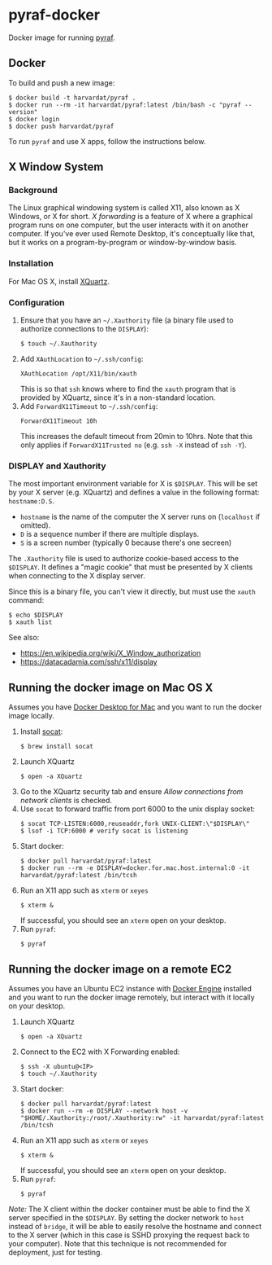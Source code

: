 # pyraf-docker

Docker image for running [pyraf](https://iraf-community.github.io/).

## Docker

To build and push a new image:

```
$ docker build -t harvardat/pyraf .
$ docker run --rm -it harvardat/pyraf:latest /bin/bash -c "pyraf --version"
$ docker login
$ docker push harvardat/pyraf
```

To run `pyraf` and use X apps, follow the instructions below.

## X Window System

### Background 

The Linux graphical windowing system is called X11, also known as X Windows, or X for short. _X forwarding_ is a feature of X where a graphical program runs on one computer, but the user interacts with it on another computer. If you've ever used Remote Desktop, it's conceptually like that, but it works on a program-by-program or window-by-window basis. 

### Installation

For Mac OS X, install [XQuartz](https://www.xquartz.org/).

### Configuration

1. Ensure that you have an `~/.Xauthority` file (a binary file used to authorize connections to the `DISPLAY`):
    ```
    $ touch ~/.Xauthority
    ```
2. Add `XAuthLocation` to `~/.ssh/config`:
    ```
    XAuthLocation /opt/X11/bin/xauth
    ```
    This is so that `ssh` knows where to find the `xauth` program that is provided by XQuartz, since it's in a non-standard location.
3. Add `ForwardX11Timeout` to `~/.ssh/config`:
    ```
    ForwardX11Timeout 10h
    ```
    This increases the default timeout from 20min to 10hrs. Note that this only applies if `ForwardX11Trusted no` (e.g. `ssh -X` instead of `ssh -Y`).

### DISPLAY and Xauthority

The most important environment variable for X is `$DISPLAY`. This will be set by your X server (e.g. XQuartz) and defines a value in the following format: `hostname:D.S`.

-  `hostname` is the name of the computer the X server runs on (`localhost` if omitted).
-  `D` is a sequence number if there are multiple displays.
-  `S` is a screen number (typically 0 because there's one secreen)

The `.Xauthority` file is used to authorize cookie-based access to the `$DISPLAY`. It defines a "magic cookie" that must be presented by X clients when connecting to the X display server.

Since this is a binary file, you can't view it directly, but must use the `xauth` command:

```
$ echo $DISPLAY
$ xauth list
```

See also:
- https://en.wikipedia.org/wiki/X_Window_authorization
- https://datacadamia.com/ssh/x11/display

## Running the docker image on Mac OS X

Assumes you have [Docker Desktop for Mac](https://docs.docker.com/desktop/mac/install/) and you want to run the docker image locally.

1. Install [socat](https://linux.die.net/man/1/socat):
    ```
    $ brew install socat
    ```
2. Launch XQuartz
    ```
    $ open -a XQuartz
    ```
3. Go to the XQuartz security tab and ensure _Allow connections from network clients_ is checked.
4. Use `socat` to forward traffic from port 6000 to the unix display socket:
    ```
    $ socat TCP-LISTEN:6000,reuseaddr,fork UNIX-CLIENT:\"$DISPLAY\"
    $ lsof -i TCP:6000 # verify socat is listening
    ```
5. Start docker:
    ```
    $ docker pull harvardat/pyraf:latest
    $ docker run --rm -e DISPLAY=docker.for.mac.host.internal:0 -it harvardat/pyraf:latest /bin/tcsh
    ```
6. Run an X11 app such as `xterm` or `xeyes`
    ```
    $ xterm &
    ```
    If successful, you should see an `xterm` open on your desktop. 
7. Run `pyraf`:
    ```
    $ pyraf
    ```

## Running the docker image on a remote EC2

Assumes you have an Ubuntu EC2 instance with [Docker Engine](https://docs.docker.com/engine/install/ubuntu/) installed and you want to run the docker image remotely, but interact with it locally on your desktop. 

1. Launch XQuartz
    ```
    $ open -a XQuartz
    ```
2. Connect to the EC2 with X Forwarding enabled:
    ```
    $ ssh -X ubuntu@<IP>
    $ touch ~/.Xauthority
    ```
3. Start docker:
    ```
    $ docker pull harvardat/pyraf:latest
    $ docker run --rm -e DISPLAY --network host -v "$HOME/.Xauthority:/root/.Xauthority:rw" -it harvardat/pyraf:latest /bin/tcsh
    ```
4. Run an X11 app such as `xterm` or `xeyes`
    ```
    $ xterm &
    ```
    If successful, you should see an `xterm` open on your desktop. 
5. Run `pyraf`:
    ```
    $ pyraf
    ```

_Note:_ The X client within the docker container must be able to find the X server specified in the `$DISPLAY`. By setting the docker network to `host` instead of `bridge`, it will be able to easily resolve the hostname and connect to the X server (which in this case is SSHD proxying the request back to your computer). Note that this technique is not recommended for deployment, just for testing.

